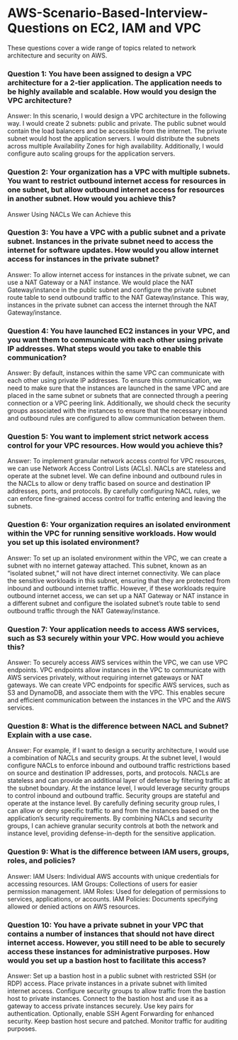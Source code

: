 # AWS-Scenario-Based-Interview-Questions on EC2, IAM and VPC
These questions cover a wide range of topics related to network architecture and security on AWS.

### Question 1: You have been assigned to design a VPC architecture for a 2-tier application. The application needs to be highly available and scalable. How would you design the VPC architecture?
Answer: In this scenario, I would design a VPC architecture in the following way. I would create 2 subnets: public and private. The public subnet would contain the load balancers and be accessible from the internet. The private subnet would host the application servers. I would distribute the subnets across multiple Availability Zones for high availability. Additionally, I would configure auto scaling groups for the application servers.

### Question 2: Your organization has a VPC with multiple subnets. You want to restrict outbound internet access for resources in one subnet, but allow outbound internet access for resources in another subnet. How would you achieve this?
Answer Using NACLs We can Achieve this


### Question 3: You have a VPC with a public subnet and a private subnet. Instances in the private subnet need to access the internet for software updates. How would you allow internet access for instances in the private subnet?
Answer: To allow internet access for instances in the private subnet, we can use a NAT Gateway or a NAT instance. We would place the NAT Gateway/instance in the public subnet and configure the private subnet route table to send outbound traffic to the NAT Gateway/instance. This way, instances in the private subnet can access the internet through the NAT Gateway/instance.

### Question 4: You have launched EC2 instances in your VPC, and you want them to communicate with each other using private IP addresses. What steps would you take to enable this communication?
Answer: By default, instances within the same VPC can communicate with each other using private IP addresses. To ensure this communication, we need to make sure that the instances are launched in the same VPC and are placed in the same subnet or subnets that are connected through a peering connection or a VPC peering link. Additionally, we should check the security groups associated with the instances to ensure that the necessary inbound and outbound rules are configured to allow communication between them.

### Question 5: You want to implement strict network access control for your VPC resources. How would you achieve this?
Answer: To implement granular network access control for VPC resources, we can use Network Access Control Lists (ACLs). NACLs are stateless and operate at the subnet level. We can define inbound and outbound rules in the NACLs to allow or deny traffic based on source and destination IP addresses, ports, and protocols. By carefully configuring NACL rules, we can enforce fine-grained access control for traffic entering and leaving the subnets.

### Question 6: Your organization requires an isolated environment within the VPC for running sensitive workloads. How would you set up this isolated environment?
Answer: To set up an isolated environment within the VPC, we can create a subnet with no internet gateway attached. This subnet, known as an “isolated subnet,” will not have direct internet connectivity. We can place the sensitive workloads in this subnet, ensuring that they are protected from inbound and outbound internet traffic. However, if these workloads require outbound internet access, we can set up a NAT Gateway or NAT instance in a different subnet and configure the isolated subnet’s route table to send outbound traffic through the NAT Gateway/instance.

### Question 7: Your application needs to access AWS services, such as S3 securely within your VPC. How would you achieve this?
Answer: To securely access AWS services within the VPC, we can use VPC endpoints. VPC endpoints allow instances in the VPC to communicate with AWS services privately, without requiring internet gateways or NAT gateways. We can create VPC endpoints for specific AWS services, such as S3 and DynamoDB, and associate them with the VPC. This enables secure and efficient communication between the instances in the VPC and the AWS services.

### Question 8: What is the difference between NACL and Subnet? Explain with a use case.
Answer: For example, if I want to design a security architecture, I would use a combination of NACLs and security groups. At the subnet level, I would configure NACLs to enforce inbound and outbound traffic restrictions based on source and destination IP addresses, ports, and protocols. NACLs are stateless and can provide an additional layer of defense by filtering traffic at the subnet boundary. At the instance level, I would leverage security groups to control inbound and outbound traffic. Security groups are stateful and operate at the instance level. By carefully defining security group rules, I can allow or deny specific traffic to and from the instances based on the application’s security requirements. By combining NACLs and security groups, I can achieve granular security controls at both the network and instance level, providing defense-in-depth for the sensitive application.

### Question 9: What is the difference between IAM users, groups, roles, and policies?
Answer:
IAM Users: Individual AWS accounts with unique credentials for accessing resources.
IAM Groups: Collections of users for easier permission management.
IAM Roles: Used for delegation of permissions to services, applications, or accounts.
IAM Policies: Documents specifying allowed or denied actions on AWS resources.

### Question 10: You have a private subnet in your VPC that contains a number of instances that should not have direct internet access. However, you still need to be able to securely access these instances for administrative purposes. How would you set up a bastion host to facilitate this access?
Answer:
Set up a bastion host in a public subnet with restricted SSH (or RDP) access.
Place private instances in a private subnet with limited internet access.
Configure security groups to allow traffic from the bastion host to private instances.
Connect to the bastion host and use it as a gateway to access private instances securely.
Use key pairs for authentication. Optionally, enable SSH Agent Forwarding for enhanced security.
Keep bastion host secure and patched. Monitor traffic for auditing purposes.
